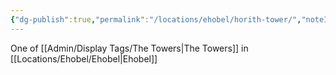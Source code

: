 ```yaml
---
{"dg-publish":true,"permalink":"/locations/ehobel/horith-tower/","noteIcon":""}
---
```


One of [[Admin/Display Tags/The Towers\|The Towers]] in [[Locations/Ehobel/Ehobel\|Ehobel]]